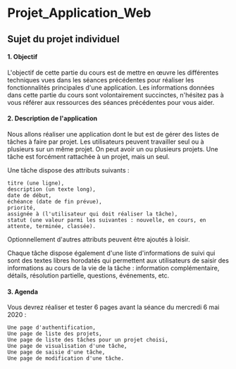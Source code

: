 # Projet_Application_Web
## Sujet du projet individuel
#### 1. Objectif

L'objectif de cette partie du cours est de mettre en œuvre les différentes techniques vues dans les séances précédentes pour réaliser les fonctionnalités principales d'une application. Les informations données dans cette partie du cours sont volontairement succinctes, n'hésitez pas à vous référer aux ressources des séances précédentes pour vous aider.

#### 2. Description de l'application

Nous allons réaliser une application dont le but est de gérer des listes de tâches à faire par projet. Les utilisateurs peuvent travailler seul ou à plusieurs sur un même projet. On peut avoir un ou plusieurs projets. Une tâche est forcément rattachée à un projet, mais un seul.

Une tâche dispose des attributs suivants :

    titre (une ligne),
    description (un texte long),
    date de début,
    échéance (date de fin prévue),
    priorité,
    assignée à (l'utilisateur qui doit réaliser la tâche),
    statut (une valeur parmi les suivantes : nouvelle, en cours, en attente, terminée, classée).

Optionnellement d'autres attributs peuvent être ajoutés à loisir.

Chaque tâche dispose également d'une liste d'informations de suivi qui sont des textes libres horodatés qui permettent aux utilisateurs de saisir des informations au cours de la vie de la tâche : information complémentaire, détails, résolution partielle, questions, événements, etc.

#### 3. Agenda

Vous devrez réaliser et tester 6 pages avant la séance du mercredi 6 mai 2020 :

    Une page d'authentification,
    Une page de liste des projets,
    Une page de liste des tâches pour un projet choisi,
    Une page de visualisation d'une tâche,
    Une page de saisie d'une tâche,
    Une page de modification d'une tâche.

